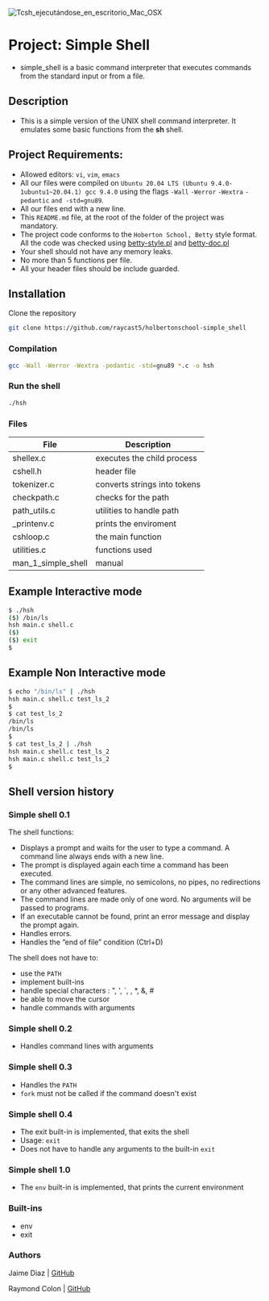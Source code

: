![Tcsh_ejecutándose_en_escritorio_Mac_OSX](https://user-images.githubusercontent.com/105442363/183050516-b1598284-53a6-44ff-8356-5ffca55afb88.png)

# Project: Simple Shell

- simple_shell is a basic command interpreter that executes commands from the standard input or from a file.

## Description

- This is a simple version of the UNIX shell command interpreter. It emulates some basic functions from the **sh** shell.

## Project Requirements:

- Allowed editors: `vi`, `vim`, `emacs`
- All our files were compiled on `Ubuntu 20.04 LTS (Ubuntu 9.4.0-1ubuntu1~20.04.1) gcc 9.4.0` using the flags `-Wall` `-Werror` `-Wextra` `-pedantic` `and -std=gnu89`.
-  All our files end with a new line.
-  This `README.md` file, at the root of the folder of the project was mandatory.
-  The project code conforms to the `Hoberton School, Betty` style format. All the code was checked using [betty-style.pl](https://github.com/holbertonschool/Betty/blob/master/betty-style.pl "betty-style.pl") and [betty-doc.pl](https://github.com/holbertonschool/Betty/blob/master/betty-doc.pl "betty-doc.pl")
-  Your shell should not have any memory leaks.
-  No more than 5 functions per file.
-  All your header files should be include guarded.

## Installation
Clone the repository
```bash
git clone https://github.com/raycast5/holbertonschool-simple_shell
```
### Compilation
```bash
gcc -Wall -Werror -Wextra -pedantic -std=gnu89 *.c -o hsh
```
### Run the shell
```bash
./hsh
```
### Files
|   **File**   |   **Description**   |
| -------------- | --------------------- |
| shellex.c | executes the child process |
| cshell.h | header file |
| tokenizer.c | converts strings into tokens |
| checkpath.c | checks for the path |
| path_utils.c | utilities to handle path |
| _printenv.c | prints the enviroment |
| cshloop.c | the main function |
| utilities.c | functions used |
| man_1_simple_shell | manual |

## Example Interactive mode
```bash
$ ./hsh
($) /bin/ls
hsh main.c shell.c
($)
($) exit
$
```
## Example Non Interactive mode
```bash
$ echo "/bin/ls" | ./hsh
hsh main.c shell.c test_ls_2
$
$ cat test_ls_2
/bin/ls
/bin/ls
$
$ cat test_ls_2 | ./hsh
hsh main.c shell.c test_ls_2
hsh main.c shell.c test_ls_2
$ 
```
## Shell version history

### Simple shell 0.1

The shell functions:
- Displays a prompt and waits for the user to type a command. A command line always ends with a new line.
- The prompt is displayed again each time a command has been executed.
- The command lines are simple, no semicolons, no pipes, no redirections or any other advanced features.
- The command lines are made only of one word. No arguments will be passed to programs.
- If an executable cannot be found, print an error message and display the prompt again.
- Handles errors.
- Handles the “end of file” condition (Ctrl+D)

The shell does not have to:
- use the `PATH`
- implement built-ins
- handle special characters : ", ', `, \, *, &, #
- be able to move the cursor
- handle commands with arguments

### Simple shell 0.2

- Handles command lines with arguments

### Simple shell 0.3

- Handles the `PATH`
- `fork` must not be called if the command doesn't exist

### Simple shell 0.4

- The exit built-in is implemented, that exits the shell
- Usage: `exit`
- Does not have to handle any arguments to the built-in `exit`

### Simple shell 1.0

- The `env` built-in is implemented, that prints the current environment

### Built-ins

- env
- exit

### Authors

Jaime Diaz | [GitHub](https://github.com/jaimeBalseiro)

Raymond Colon | [GitHub](https://github.com/raycast5)
